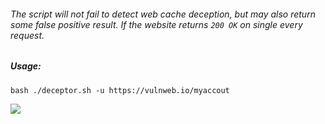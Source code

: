 ###### The script will not fail to detect web cache deception, but may also return some false positive result. If the website returns `200 OK` on single every request.

##### Usage:
```
bash ./deceptor.sh -u https://vulnweb.io/myaccout
```

<img src=http://akr3ch.github.io/deceptor/PicsArt_05-16-06.47.22.jpg>
